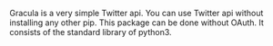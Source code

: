 Gracula is a very simple Twitter api.
You can use Twitter api without installing any other pip.
This package can be done without OAuth.
It consists of the standard library of python3.

